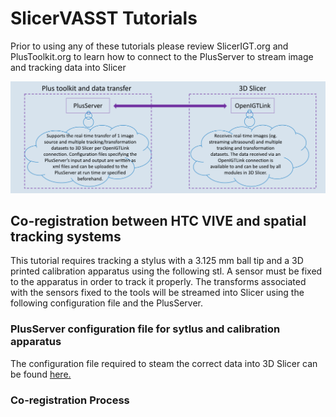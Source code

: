 
# SlicerVASST Tutorials
Prior to using any of these tutorials please review SlicerIGT.org and PlusToolkit.org to learn how to connect to the PlusServer to stream image and tracking data into Slicer


<img src="Media/PlusServer.PNG" alt = "hi"/>



## Co-registration between HTC VIVE and spatial tracking systems 
This tutorial requires tracking a stylus with a 3.125 mm ball tip and a 3D printed calibration apparatus using the following stl. A sensor must be fixed to the apparatus in order to track it properly. The transforms associated with the sensors fixed to the tools will be streamed into Slicer using the following configuration file and the PlusServer. 

### PlusServer configuration file for sytlus and calibration apparatus 

The configuration file required to steam the correct data into 3D Slicer can be found [here.](https://github.com/lgroves6/SlicerVAASTTutorials/blob/master/Co-calibration.xml)

### Co-registration Process 


